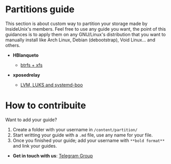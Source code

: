 # Partitions guide

This section is about custom way to partition your storage made by InsideUnix's members. Feel free to use any guide you want, the point of this guidances is to apply them on any GNU/Linux's distribution that you want to manually install like Arch Linux, Debian (debootstrap), Void Linux... and others.

- **HBlanqueto**
  -  [btrfs + xfs](/content/partitions/hblanqueto/btrfs.md)

- **xposedrelay**
  -  [LVM, LUKS and systemd-boo](/content/partitions/xposedrelay/install-arch.md)

# How to contribuite
Want to add your guide?

1. Create a folder with your username in `/content/partition/`
2. Start writting your guide with a `.md` file, use any name for your file.
3. Once you finished your guide; add your username with `**bold format**` and link your guides.

- **Get in touch with us**: [Telegram Group](https://t.me/InsideUNIX)